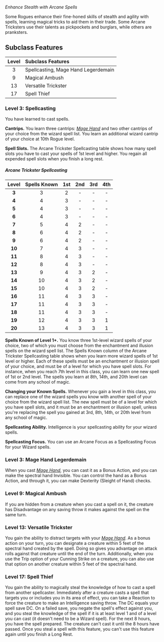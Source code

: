 *Enhance Stealth with Arcane Spells*

Some Rogues enhance their fine-honed skills of stealth and agility with spells, learning magical tricks to aid them in their trade. Some Arcane Tricksters use their talents as pickpockets and burglars, while others are pranksters.

## Subclass Features

| Level | Subclass Features                   |
| :---: | :---------------------------------- |
|   3   | Spellcasting, Mage Hand Legerdemain |
|   9   | Magical Ambush                      |
|  13   | Versatile Trickster                 |
|  17   | Spell Thief                         |


### Level 3: Spellcasting

You have learned to cast spells.

**Cantrips.** You learn three cantrips: *[Mage Hand](https://lolindhir.github.io/PnP/spells/Mage%2520Hand)* and two other cantrips of your choice from the wizard spell list.
You learn an additional wizard cantrip of your choice at 10th Rogue level.

**Spell Slots.** The Arcane Trickster Spellcasting table shows how many spell slots you have to cast your spells of 1st level and higher. You regain all expended spell slots when you finish a long rest.

##### Arcane Trickster Spellcasting

| Level | Spells Known | 1st | 2nd | 3rd | 4th |
| :-----------: | :----------: | :-: | :-: | :-: | :-: |
|     **3**     |      3       |  2  |  -  |  -  |  -  |
|     **4**     |      4       |  3  |  -  |  -  |  -  |
|     **5**     |      4       |  3  |  -  |  -  |  -  |
|     **6**     |      4       |  3  |  -  |  -  |  -  |
|     **7**     |      5       |  4  |  2  |  -  |  -  |
|     **8**     |      6       |  4  |  2  |  -  |  -  |
|     **9**     |      6       |  4  |  2  |  -  |  -  |
|    **10**     |      7       |  4  |  3  |  -  |  -  |
|    **11**     |      8       |  4  |  3  |  -  |  -  |
|    **12**     |      8       |  4  |  3  |  -  |  -  |
|    **13**     |      9       |  4  |  3  |  2  |  -  |
|    **14**     |      10      |  4  |  3  |  2  |  -  |
|    **15**     |      10      |  4  |  3  |  2  |  -  |
|    **16**     |      11      |  4  |  3  |  3  |  -  |
|    **17**     |      11      |  4  |  3  |  3  |  -  |
|    **18**     |      11      |  4  |  3  |  3  |  -  |
|    **19**     |      12      |  4  |  3  |  3  |  1  |
|    **20**     |      13      |  4  |  3  |  3  |  1  |


**Spells Known of Level 1+.** You know three 1st-level wizard spells of your choice, two of which you must choose from the enchantment and illusion spells on the wizard spell list.
The Spells Known column of the Arcane Trickster Spellcasting table shows when you learn more wizard spells of 1st level or higher. Each of these spells must be an enchantment or illusion spell of your choice, and must be of a level for which you have spell slots. For instance, when you reach 7th level in this class, you can learn one new spell of 1st or 2nd level.
The spells you learn at 8th, 14th, and 20th level can come from any school of magic.

**Changing your Known Spells.** Whenever you gain a level in this class, you can replace one of the wizard spells you know with another spell of your choice from the wizard spell list. The new spell must be of a level for which you have spell slots, and it must be an enchantment or illusion spell, unless you're replacing the spell you gained at 3rd, 8th, 14th, or 20th level from any school of magic.

**Spellcasting Ability.** Intelligence is your spellcasting ability for your wizard spells.

**Spellcasting Focus.** You can use an Arcane Focus as a Spellcasting Focus for your Wizard spells.


### Level 3: Mage Hand Legerdemain
When you cast *[Mage Hand](https://lolindhir.github.io/PnP/spells/Mage%2520Hand)*, you can cast it as a Bonus Action, and you can make the spectral hand Invisible. You can control the hand as a Bonus Action, and through it, you can make Dexterity (Sleight of Hand) checks.

### Level 9: Magical Ambush
If you are hidden from a creature when you cast a spell on it, the creature has Disadvantage on any saving throw it makes against the spell on the same turn.

### Level 13: Versatile Trickster
You gain the ability to distract targets with your *[Mage Hand](https://lolindhir.github.io/PnP/spells/Mage%2520Hand)*. As a bonus action on your turn, you can designate a creature within 5 feet of the spectral hand created by the spell. Doing so gives you advantage on attack rolls against that creature until the end of the turn.
Additionally, when you use the Trip option of your Cunning Strike on a creature, you can also use that option on another creature within 5 feet of the spectral hand.

### Level 17: Spell Thief
You gain the ability to magically steal the knowledge of how to cast a spell from another spellcaster.
Immediately after a creature casts a spell that targets you or includes you in its area of effect, you can take a Reaction to force the creature to make an Intelligence saving throw. The DC equals your spell save DC. On a failed save, you negate the spell's effect against you, and you steal the knowledge of the spell if it is at least level 1 and of a level you can cast (it doesn't need to be a Wizard spell). For the next 8 hours, you have the spell prepared. The creature
can't cast it until the 8 hours have passed.
Once you steal a spell with this feature, you can't use this feature again until you finish a Long Rest.